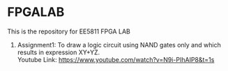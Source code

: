 # FPGALAB

This is the repository for EE5811 FPGA LAB

1) Assignment1: To draw a logic circuit using NAND gates only and which results in expression XY+YZ. <br />
Youtube Link: https://www.youtube.com/watch?v=N9i-PIhAIP8&t=1s
